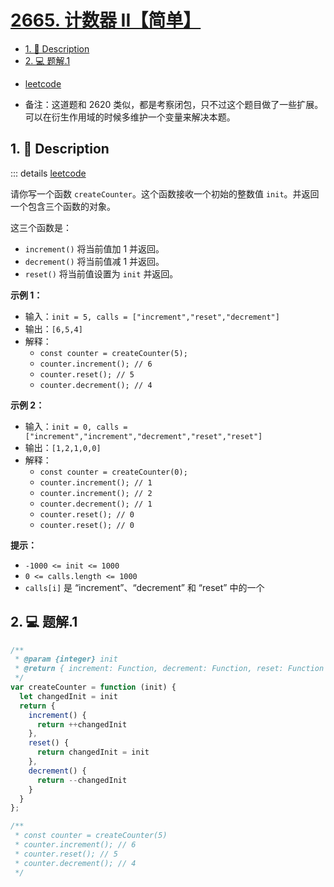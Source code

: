 # [2665. 计数器 II【简单】](https://github.com/Tdahuyou/TNotes.leetcode/tree/main/notes/2665.%20%E8%AE%A1%E6%95%B0%E5%99%A8%20II%E3%80%90%E7%AE%80%E5%8D%95%E3%80%91)

<!-- region:toc -->

- [1. 📝 Description](#1--description)
- [2. 💻 题解.1](#2--题解1)

<!-- endregion:toc -->
- [leetcode](https://leetcode.cn/problems/counter-ii)


- 备注：这道题和 2620 类似，都是考察闭包，只不过这个题目做了一些扩展。可以在衍生作用域的时候多维护一个变量来解决本题。

## 1. 📝 Description

::: details [leetcode](https://leetcode.cn)

请你写一个函数 `createCounter`。这个函数接收一个初始的整数值 `init`。并返回一个包含三个函数的对象。

这三个函数是：

- `increment()` 将当前值加 1 并返回。
- `decrement()` 将当前值减 1 并返回。
- `reset()` 将当前值设置为 `init` 并返回。

**示例 1：**

- 输入：`init = 5, calls = ["increment","reset","decrement"]`
- 输出：`[6,5,4]`
- 解释：
  - `const counter = createCounter(5);`
  - `counter.increment(); // 6`
  - `counter.reset(); // 5`
  - `counter.decrement(); // 4`

**示例 2：**

- 输入：`init = 0, calls = ["increment","increment","decrement","reset","reset"]`
- 输出：`[1,2,1,0,0]`
- 解释：
  - `const counter = createCounter(0);`
  - `counter.increment(); // 1`
  - `counter.increment(); // 2`
  - `counter.decrement(); // 1`
  - `counter.reset(); // 0`
  - `counter.reset(); // 0`

**提示：**

- `-1000 <= init <= 1000`
- `0 <= calls.length <= 1000`
- `calls[i]` 是 “increment”、“decrement” 和 “reset” 中的一个

## 2. 💻 题解.1

```javascript
/**
 * @param {integer} init
 * @return { increment: Function, decrement: Function, reset: Function }
 */
var createCounter = function (init) {
  let changedInit = init
  return {
    increment() {
      return ++changedInit
    },
    reset() {
      return changedInit = init
    },
    decrement() {
      return --changedInit
    }
  }
};

/**
 * const counter = createCounter(5)
 * counter.increment(); // 6
 * counter.reset(); // 5
 * counter.decrement(); // 4
 */
```
